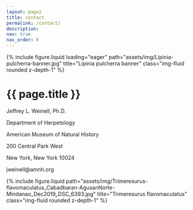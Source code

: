 ```yaml
---
layout: page2
title: contact
permalink: /contact/
description: 
nav: true
nav_order: 6
---
```


<!--Banner image-->
<div class="row">
    <div class="col-sm mt-3 mt-md-0">
        {% include figure.liquid loading="eager" path="assets/img/Lipinia-pulcherra-banner.jpg" title="Lipinia pulcherra banner" class="img-fluid rounded z-depth-1" %}
    </div>
</div>

<!--page title-->
<div class="row justify-content-sm-center">
    <div class="col-sm-2 mt-3 mt-md-0">
    </div>
    <div class="col-sm-8 mt-3 mt-md-0">
        <h1 class="post-title">{{ page.title }}</h1>
    </div>
    <div class="col-sm-2 mt-3 mt-md-0">
    </div>
</div>

<!--contact info-->
<div class="row justify-content-sm-center">
    <div class="col-sm-2 mt-3 mt-md-0">
    </div>
    <div class="col-sm-4 mt-3 mt-md-0">
        <p>Jeffrey L. Weinell, Ph.D.</p>
        <p>Department of Herpetology</p>
        <p>American Museum of Natural History</p>
        <p>200 Central Park West</p>
        <p>New York, New York 10024</p>
        <p>jweinell@amnh.org</p>
    </div>
    <div class="col-sm-4 mt-3 mt-md-0">
        {% include figure.liquid path="assets/img/Trimeresurus-flavomaculatus_Cabadbaran-AgusanNorte-Mindanao_Dec2019_DSC_6393.jpg" title="Trimeresurus flavomaculatus" class="img-fluid rounded z-depth-1" %}
    </div>
    <div class="col-sm-2 mt-3 mt-md-0">
    </div>
</div>


